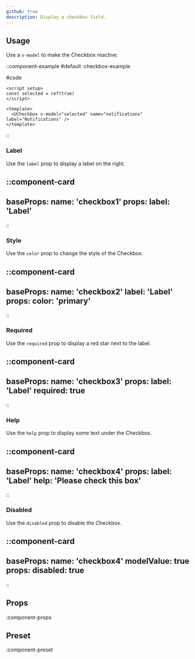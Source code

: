 ```yaml
---
github: true
description: Display a checkbox field.
---
```


## Usage

Use a `v-model` to make the Checkbox reactive.

::component-example
#default
:checkbox-example

#code
```vue
<script setup>
const selected = ref(true)
</script>

<template>
  <UCheckbox v-model="selected" name="notifications" label="Notifications" />
</template>
```
::

### Label

Use the `label` prop to display a label on the right.

::component-card
---
baseProps:
  name: 'checkbox1'
props:
  label: 'Label'
---
::

### Style

Use the `color` prop to change the style of the Checkbox.

::component-card
---
baseProps:
  name: 'checkbox2'
  label: 'Label'
props:
  color: 'primary'
---
::

### Required

Use the `required` prop to display a red star next to the label.

::component-card
---
baseProps:
  name: 'checkbox3'
props:
  label: 'Label'
  required: true
---
::

### Help

Use the `help` prop to display some text under the Checkbox.

::component-card
---
baseProps:
  name: 'checkbox4'
props:
  label: 'Label'
  help: 'Please check this box'
---
::

### Disabled

Use the `disabled` prop to disable the Checkbox.

::component-card
---
baseProps:
  name: 'checkbox4'
  modelValue: true
props:
  disabled: true
---
::

## Props

:component-props

## Preset

:component-preset
